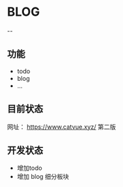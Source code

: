 # BLOG
--
## 功能
  - todo
  - blog 
  - ...
## 目前状态
   网址： https://www.catvue.xyz/ 第二版
   
## 开发状态
  - 增加todo 
  - 增加 blog 细分板块
  
